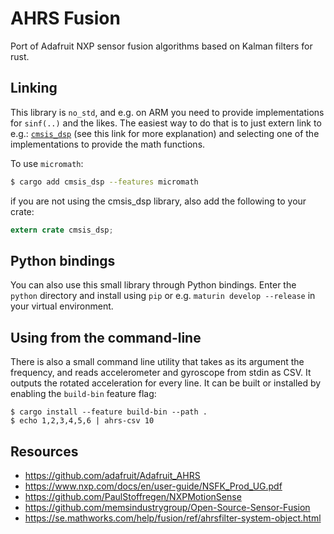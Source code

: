 # AHRS Fusion

Port of Adafruit NXP sensor fusion algorithms based on Kalman filters for rust.

## Linking

This library is `no_std`, and e.g. on ARM you need to provide implementations
for `sinf(..)` and the likes. The easiest way to do that is to just extern link
to e.g.: [`cmsis_dsp`](https://github.com/samcrow/cmsis_dsp.rs#basic-c-math-functions)
(see this link for more explanation) and selecting one of the implementations to
provide the math functions.

To use `micromath`:

```sh
$ cargo add cmsis_dsp --features micromath
```

if you are not using the cmsis_dsp library, also add the following to your
crate:

```rust
extern crate cmsis_dsp;
```
## Python bindings

You can also use this small library through Python bindings. Enter the `python`
directory and install using `pip`
or e.g. `maturin develop --release` in your virtual environment.

## Using from the command-line

There is also a small command line utility that takes as its argument the
frequency, and reads accelerometer and gyroscope from stdin as CSV. It outputs
the rotated acceleration for every line. It can be built or installed by
enabling the `build-bin` feature flag:

```
$ cargo install --feature build-bin --path .
$ echo 1,2,3,4,5,6 | ahrs-csv 10
```

## Resources

* https://github.com/adafruit/Adafruit_AHRS
* https://www.nxp.com/docs/en/user-guide/NSFK_Prod_UG.pdf
* https://github.com/PaulStoffregen/NXPMotionSense
* https://github.com/memsindustrygroup/Open-Source-Sensor-Fusion
* https://se.mathworks.com/help/fusion/ref/ahrsfilter-system-object.html
